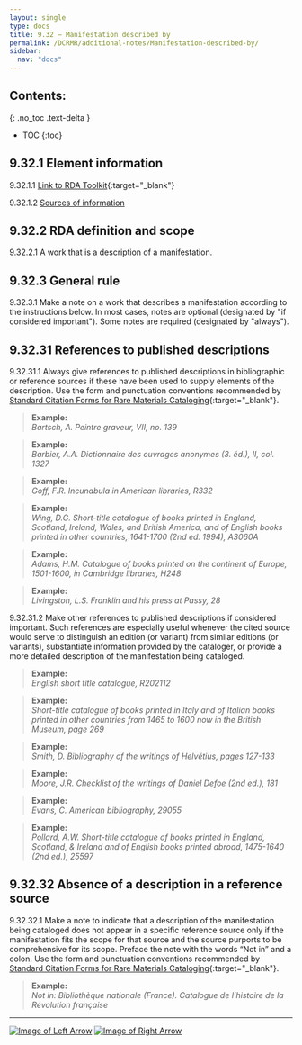 ```yaml
---
layout: single
type: docs
title: 9.32 — Manifestation described by
permalink: /DCRMR/additional-notes/Manifestation-described-by/
sidebar:
  nav: "docs"
---
```


## Contents:
{: .no_toc .text-delta }

- TOC
{:toc}

## 9.32.1 Element information

<a name="9.32.1.1">9.32.1.1</a> [Link to RDA Toolkit](https://access.rdatoolkit.org/Content/Index?externalId=en-US_ala-51744638-bd0b-3aac-a958-4be04d024ce4){:target="_blank"}

<a name="9.32.1.2">9.32.1.2</a> [Sources of information](/DCRMR/additional-notes/#9011-sources-of-information)

## 9.32.2 RDA definition and scope

<a name="9.32.2.1">9.32.2.1</a> A work that is a description of a manifestation.

## 9.32.3 General rule

<a name="9.32.3.1">9.32.3.1</a> Make a note on a work that describes a manifestation according to the instructions below. In most cases, notes are optional (designated by "if considered important"). Some notes are required (designated by "always").

## 9.32.31 References to published descriptions

<a name="9.32.31.1">9.32.31.1</a> Always give references to published descriptions in bibliographic or reference sources if these have been used to supply elements of the description. Use the form and punctuation conventions recommended by [Standard Citation Forms for Rare Materials Cataloging](https://rbms.info/scf/){:target="_blank"}.

>**Example:**  
><CITE>Bartsch, A. Peintre graveur, VII, no. 139</CITE>

>**Example:**  
><CITE>Barbier, A.A. Dictionnaire des ouvrages anonymes (3. éd.), II, col. 1327</CITE>

>**Example:**  
><CITE>Goff, F.R. Incunabula in American libraries, R332</CITE> 

>**Example:**  
><CITE>Wing, D.G. Short-title catalogue of books printed in England, Scotland, Ireland, Wales, and British America, and of English books printed in other countries, 1641-1700 (2nd ed. 1994), A3060A</CITE>

>**Example:**  
><CITE>Adams, H.M. Catalogue of books printed on the continent of Europe, 1501-1600, in Cambridge libraries, H248</CITE>

>**Example:**  
><CITE>Livingston, L.S. Franklin and his press at Passy, 28</CITE>

<a name="9.32.31.2">9.32.31.2</a> Make other references to published descriptions if considered important. Such references are especially useful whenever the cited source would serve to distinguish an edition (or variant) from similar editions (or variants), substantiate information provided by the cataloger, or provide a more detailed description of the manifestation being cataloged.

>**Example:**   
><CITE>English short title catalogue, R202112</CITE>  
 
>**Example:**  
><CITE>Short-title catalogue of books printed in Italy and of Italian books printed in other countries from 1465 to 1600 now in the British Museum, page 269</CITE>  

>**Example:**  
><CITE>Smith, D. Bibliography of the writings of Helvétius, pages 127-133</CITE>  
 
>**Example:**  
><CITE>Moore, J.R. Checklist of the writings of Daniel Defoe (2nd ed.), 181</CITE>  

>**Example:**  
><CITE>Evans, C. American bibliography, 29055</CITE> 

>**Example:**  
><CITE>Pollard, A.W. Short-title catalogue of books printed in England, Scotland, & Ireland and of English books printed abroad, 1475-1640 (2nd ed.), 25597</CITE>

## 9.32.32 Absence of a description in a reference source

<a name="9.32.32.1">9.32.32.1</a> Make a note to indicate that a description of the manifestation being cataloged does not appear in a specific reference source only if the manifestation fits the scope for that source and the source purports to be comprehensive for its scope. Preface the note with the words “Not in” and a colon. Use the form and punctuation conventions recommended by [Standard Citation Forms for Rare Materials Cataloging](https://rbms.info/scf/){:target="_blank"}.

>**Example:**  
><CITE>Not in: Bibliothèque nationale (France). Catalogue de l’histoire de la Révolution française</CITE>

---

[![Image of Left Arrow](https://rbms-bsc.github.io/DCRMR/assets/pictures/navigation/Arrow_Left.png "9.3 — Note on manifestation")](/DCRMR/additional-notes/Note-on-manifestation/) [![Image of Right Arrow](https://rbms-bsc.github.io/DCRMR/assets/pictures/navigation/Arrow_Right.png "9.33 — Supplementary content")](/DCRMR/additional-notes/Supplementary-content/)
